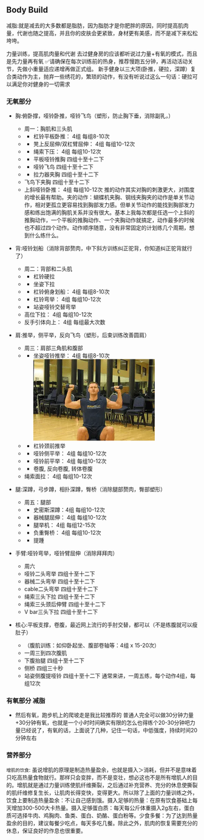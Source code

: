 ## Body Build
减脂:就是减去的大多数都是脂肪，因为脂肪才是你肥胖的原因，同时提高肌肉量，代谢也随之提高，并且你的皮肤会更紧致，身材更有美感，而不是减下来松松垮垮。

力量训练，提高肌肉量和代谢
去过健身房的应该都听说过力量+有氧的模式，而且是先力量再有氧
✅请确保在每次训练前的热身，推荐慢跑五分钟，再活动活动关节，先做小重量适应递增再做正式组。
新手健身以三大项(卧推，硬拉，深蹲）复合类动作为主，抛弃一些绣花的，繁琐的动作，有没有听说过这么一句话：硬拉可以满足你对健身的一切需求
### 无氧部分
- 胸:俯卧撑，哑铃卧推，哑铃飞鸟（塑形，防止胸下垂，消除副乳，）
  - 周一：胸肌和三头肌
  - * 杠铃平板卧推： 4组 每组8-10次
  - * 凳上反屈伸/双杠臂屈伸： 4组 每组10-12次
  - * 绳索下压： 4组 每组10-12次
  - * 平板哑铃推胸 四组十至十二下
  - * 哑铃飞鸟 四组十至十二下
  - * 拉力器夹胸 四组十至十二下
  - 飞鸟下夹胸 四组十至十二下
  - 上斜哑铃卧推： 4组 每组10-12次
  推的动作其实对胸的刺激更大，对围度的增长最有帮助。夹的动作：蝴蝶机夹胸、钢线夹胸夹的动作是单关节动作，相对更孤立更容易找到胸部发力感。但单关节动作的能找到胸部发力感和练出饱满的胸肌关系并没有很大。基本上我每次都是任选一个上斜的推胸动作，一个平板的推胸动作、一个夹胸动作就搞定，动作最多的时候也不超过四个动作。动作顺序随意，没有非常固定的计划练几个周期，想到什么练什么。
- 背:哑铃划船（消除背部赘肉，中下斜方训练纠正驼背，你知道纠正驼背就行了）
  - 周二：背部和二头肌
  - * 杠铃硬拉
  - * 坐姿下拉
  - * 杠铃俯身划船： 4组 每组8-10次
  - * 杠铃弯举： 4组 每组10-12次
  - * 站姿哑铃交替弯举
  - 高位下拉： 4组 每组10-12次
  - 反手引体向上： 4组 每组最大次数
- 肩:推举，侧平举，反向飞鸟（塑形，后束训练改善圆肩）
  - 周三：肩部三角肌和腹部
  - * 坐姿哑铃推举： 4组 每组8-10次
  ![Diagram of rsz_system_monitoring.](pic/哑铃推举.webp)
  - * 杠铃颈前推举
  - * 哑铃侧平举： 4组 每组10-12次
  - * 哑铃前平举： 4组 每组10-12次
  - * 卷腹, 反向卷腹, 转体卷腹
  - 绳索面拉： 4组 每组10-12次
- 腿:深蹲，弓步蹲，相扑深蹲，臀桥（消除腿部赘肉，臀部塑形）
  - 周五：腿部
  - * 史密斯深蹲：4组 每组10-12次
  - * 器械腿屈伸： 4组 每组10-12次
  - * 腿举机： 4组 每组12-15次
  - * 负重臀桥： 4组 每组10-12次
  - * 提踵

- 手臂:哑铃弯举，哑铃臂屈伸（消除拜拜肉）
  - 周六
  - 哑铃二头弯举 四组十至十二下
  - 器械二头弯举 四组十至十二下
  - cable二头弯举 四组十至十二下
  - 绳索三头下拉 四组十至十二下
  - 绳索三头颈后伸臂 四组十至十二下
  - V bar三头下拉 四组十至十二下
- 核心:平板支撑，卷腹，最近网上流行的手肘交替，都可以（不是练腹就可以瘦肚子）
  - （腹肌训练：如仰卧起坐、腹部卷轴等：4组 x 15-20次）
  - 一周三到四次腹肌
  - 下腹抬腿 四组十至十二下
  - 侧桥 四组三十秒
  - 站姿侧腹提哑铃 四组十至十二下
通常来讲，一周五练，每个动作4组，每组12次

### 有氧部分 减脂
- 然后有氧，跑步机上的爬坡走是我比较推荐的
普通人完全可以做30分钟力量+30分钟有氧，也就是一个小时时间确实有限的怎么也得练个20-30分钟吧力量已经说了，有氧的话，上面说了几种，记住一句话，中低强度，持续时间20分钟左右


### 营养部分
`增肌的饮食`: 虽说增肌的原理是制造热量盈余，也就是摄入＞消耗，但并不是意味着只吃高热量食物就行。那样只会变胖，而不是变壮，想必这也不是所有增肌人的目的。增肌就是通过力量训练使肌纤维撕裂，之后通过补充营养、充分的休息使撕裂的肌纤维修复生长，让肌肉长得变快，变得更大。所以除了上面的力量训练之外，饮食上要制造热量盈余：不让自己感到饿。摄入足够的热量：在原有饮食基础上每天增加300-500大卡热量。摄入足够蛋白质：每天每公斤体重摄入2g左右，蛋白质可选择牛肉、鸡胸肉、鱼类、蛋白、奶酪、蛋白粉等。少食多餐：为了达到热量盈余的目的，建议每餐少吃点，每天多吃几餐。除此之外，肌肉的恢复需要充分的休息，保证良好的作息也很重要。
